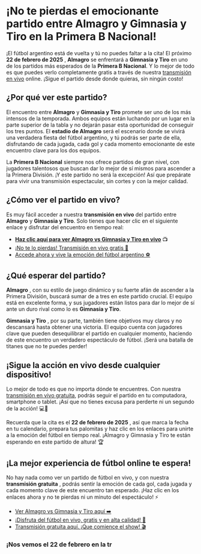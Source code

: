 # ¡No te pierdas el emocionante partido entre Almagro y Gimnasia y Tiro en la Primera B Nacional!

¡El fútbol argentino está de vuelta y tú no puedes faltar a la cita! El próximo **22 de febrero de 2025** , **Almagro** se enfrentará a **Gimnasia y Tiro** en uno de los partidos más esperados de la **Primera B Nacional**. Y lo mejor de todo es que puedes verlo completamente gratis a través de nuestra [transmisión en vivo](https://tinyurl.com/livestreamfreeo?st=Almagro+vs+Gimnasia+y+Tiro&si=gh) online. ¡Sigue el partido desde donde quieras, sin ningún costo!

## ¿Por qué ver este partido?

El encuentro entre **Almagro** y **Gimnasia y Tiro** promete ser uno de los más intensos de la temporada. Ambos equipos están luchando por un lugar en la parte superior de la tabla y no dejarán pasar esta oportunidad de conseguir los tres puntos. El **estadio de Almagro** será el escenario donde se vivirá una verdadera fiesta del fútbol argentino, y tú podrás ser parte de ella, disfrutando de cada jugada, cada gol y cada momento emocionante de este encuentro clave para los dos equipos.

La **Primera B Nacional** siempre nos ofrece partidos de gran nivel, con jugadores talentosos que buscan dar lo mejor de sí mismos para ascender a la Primera División. ¡Y este partido no será la excepción! Así que prepárate para vivir una transmisión espectacular, sin cortes y con la mejor calidad.

## ¿Cómo ver el partido en vivo?

Es muy fácil acceder a nuestra **transmisión en vivo** del partido entre **Almagro** y **Gimnasia y Tiro**. Solo tienes que hacer clic en el siguiente enlace y disfrutar del encuentro en tiempo real:

- [**Haz clic aquí para ver Almagro vs Gimnasia y Tiro en vivo**](https://tinyurl.com/livestreamfreeo?st=Almagro+vs+Gimnasia+y+Tiro&si=gh) 📺
- [¡No te lo pierdas! Transmisión en vivo gratis 🎉](https://tinyurl.com/livestreamfreeo?st=Almagro+vs+Gimnasia+y+Tiro&si=gh)
- [Accede ahora y vive la emoción del fútbol argentino ⚽](https://tinyurl.com/livestreamfreeo?st=Almagro+vs+Gimnasia+y+Tiro&si=gh)

## ¿Qué esperar del partido?

**Almagro** , con su estilo de juego dinámico y su fuerte afán de ascender a la Primera División, buscará sumar de a tres en este partido crucial. El equipo está en excelente forma, y sus jugadores están listos para dar lo mejor de sí ante un duro rival como lo es **Gimnasia y Tiro**.

**Gimnasia y Tiro** , por su parte, también tiene objetivos muy claros y no descansará hasta obtener una victoria. El equipo cuenta con jugadores clave que pueden desequilibrar el partido en cualquier momento, haciendo de este encuentro un verdadero espectáculo de fútbol. ¡Será una batalla de titanes que no te puedes perder!

## ¡Sigue la acción en vivo desde cualquier dispositivo!

Lo mejor de todo es que no importa dónde te encuentres. Con nuestra [transmisión en vivo gratuita](https://tinyurl.com/livestreamfreeo?st=Almagro+vs+Gimnasia+y+Tiro&si=gh), podrás seguir el partido en tu computadora, smartphone o tablet. ¡Así que no tienes excusa para perderte ni un segundo de la acción! 💻📱

Recuerda que la cita es el **22 de febrero de 2025** , así que marca la fecha en tu calendario, prepara tus palomitas y haz clic en los enlaces para unirte a la emoción del fútbol en tiempo real. ¡Almagro y Gimnasia y Tiro te están esperando en este partido de altura! 🏆

## ¡La mejor experiencia de fútbol online te espera!

No hay nada como ver un partido de fútbol en vivo, y con nuestra **transmisión gratuita** , podrás sentir la emoción de cada gol, cada jugada y cada momento clave de este encuentro tan esperado. ¡Haz clic en los enlaces ahora y no te pierdas ni un minuto del espectáculo! ⚡

- [Ver Almagro vs Gimnasia y Tiro aquí ➡️](https://tinyurl.com/livestreamfreeo?st=Almagro+vs+Gimnasia+y+Tiro&si=gh)
- [¡Disfruta del fútbol en vivo, gratis y en alta calidad! 📡](https://tinyurl.com/livestreamfreeo?st=Almagro+vs+Gimnasia+y+Tiro&si=gh)
- [Transmisión gratuita aquí. ¡Que comience el show! 🎬](https://tinyurl.com/livestreamfreeo?st=Almagro+vs+Gimnasia+y+Tiro&si=gh)

### ¡Nos vemos el 22 de febrero en la tr
